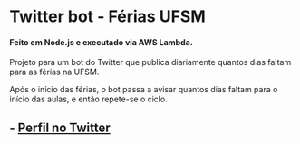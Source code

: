 # Twitter bot - Férias UFSM
#### Feito em Node.js e executado via AWS Lambda.


Projeto para um bot do Twitter que publica diariamente quantos dias faltam para as férias na UFSM.


Após o início das férias, o bot passa a avisar quantos dias faltam para o início das aulas, e então repete-se o ciclo.


##  - [Perfil no Twitter](https://twitter.com/botferiasufsm)

